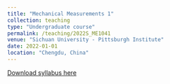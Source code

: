 ```yaml
---
title: "Mechanical Measurements 1"
collection: teaching
type: "Undergraduate course"
permalink: /teaching/2022S_ME1041
venue: "Sichuan University - Pittsburgh Institute"
date: 2022-01-01
location: "Chengdu, China"
---
```

[Download syllabus here](http://Liuchao-JIN.github.io/files/2022S_ME1041.pdf)
